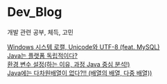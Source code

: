 # Dev_Blog
개발 관련 공부, 체득, 고민

[Windows 시스템 로캘, Unicode와 UTF-8 (feat. MySQL)](https://crayeji.tistory.com/101) <br>
[Java는 플랫폼 독립적이다?](https://crayeji.tistory.com/102) <br>
[환경 변수 설정(하는 이유, 과정 Java 중심 분석!)](https://crayeji.tistory.com/103) <br>
[Java에는 다차원배열이 없다?!! (배열의 배열, 다중 배열))](https://crayeji.tistory.com/104) <br>
